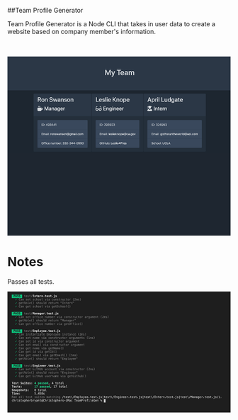 ##Team Profile Generator

Team Profile Generator is a Node CLI that takes in user data to create a website based on company member's information.

<br>
<br>
<img src="https://raw.githubusercontent.com/csbryant/TeamProfileGen/master/assets/images/SitePhoto.png" />

# Notes

Passes all tests.

<img src="https://raw.githubusercontent.com/csbryant/TeamProfileGen/master/assets/images/testpast.png" />
